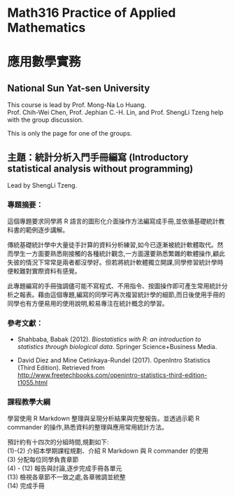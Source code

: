 # Math316 Practice of Applied Mathematics 
# 應用數學實務
## National Sun Yat-sen University
This course is lead by Prof. Mong-Na Lo Huang.  
Prof. Chih-Wei Chen, Prof. Jephian C.-H. Lin, and Prof. ShengLi Tzeng help with the group discussion.

This is only the page for one of the groups.
## 主題：統計分析入門手冊編寫 (Introductory statistical analysis without programming)
Lead by ShengLi Tzeng.

### 專題摘要：
這個專題要求同學將 R 語言的圖形化介面操作方法編寫成手冊,並依循基礎統計教科書的範例逐步講解。  

傳統基礎統計學中大量徒手計算的資料分析練習,如今已逐漸被統計軟體取代。然而學生一方面要熟悉剛接觸的各種統計觀念,一方面還要熟悉繁雜的軟體操作,顧此失彼的情況下常常是兩者都沒學好。但若將統計軟體獨立開課,同學修習統計學時便較難對實際資料有感覺。

此專題編寫的手冊強調儘可能不寫程式、不用指令、按圖操作即可產生常用統計分析之報表。藉由這個專題,編寫的同學可再次複習統計學的細節,而日後使用手冊的同學也有方便易用的使用說明,較易專注在統計概念的學習。

### 參考文獻：
* Shahbaba, Babak (2012). _Biostatistics with R: an introduction to statistics through biological data_. Springer Science+Business Media.

* David Diez and Mine Cetinkaya-Rundel (2017). OpenIntro Statistics (Third Edition). Retrieved from
http://www.freetechbooks.com/openintro-statistics-third-edition-t1055.html

### 課程教學大綱
學習使用 R Markdown 整理與呈現分析結果與完整報告。並透過示範 R commander 的操作,熟悉資料的整理與應用常用統計方法。

預計約有十四次的分組時間,規劃如下:  
(1)-(2) 介紹本學期課程規劃、介紹 R Markdown 與 R commander 的使用  
(3) 分配每位同學負責章節  
(4) - (12) 報告與討論,逐步完成手冊各單元  
(13) 檢視各章節不一致之處,各章微調並統整  
(14) 完成手冊  

